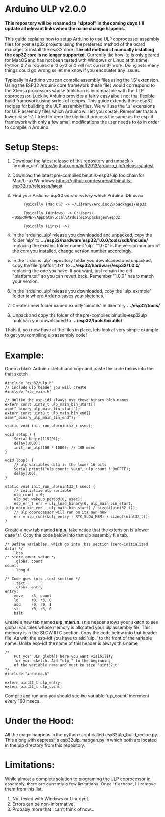 Arduino ULP v2.0.0
==================

#### This repository will be renamed to "ulptool" in the coming days. I'll update all relevant links when the name change happens.

This guide explains how to setup Arduino to use ULP coprocessor assembly files for your esp32 projects using the preferred method of the board manager to install the esp32 core. **The old method of manually installing the esp32 core is no longer supported**. Currently the how-to is only geared for MacOS and has not been tested with Windows or Linux at this time. Python 2.7 is required and python3 will not currently work. Being beta many things could go wrong so let me know if you encounter any issues.

Typically in Arduino you can compile assembly files using the '.S' extension. Using the ESP32 Arduino core framework these files would correspond to the Xtensa processors whose toolchain is incompatible with the ULP coprocessor. Luckily, Arduino provides a fairly easy albeit not that flexible build framework using series of recipes. This guide extends those esp32 recipes for building the ULP assembly files. We will use the '.s' extensions for ULP assembly files which Arduino will let you create. Remember thats a lower case 's'. I tried to keep the ulp build process the same as the esp-if framework with only a few small modifications the user needs to do in order to compile in Arduino.

Setup Steps:
============
1. Download the latest release of this repository and unpack-> 'arduino_ulp'. https://github.com/duff2013/arduino_ulp/releases/latest

2. Download the latest pre-compiled binutils-esp32ulp toolchain for Mac/Linux/Windows: https://github.com/espressif/binutils-esp32ulp/releases/latest

3. Find your Arduino-esp32 core directory which Arduino IDE uses: 

            Typically (Mac OS) -> ~/Library/Arduino15/packages/esp32
            
            Typically (Windows) -> C:\Users\<USERNAME>\AppData\Local\Arduino15\packages\esp32
            
            Typically (Linux) ->?
4. In the 'arduino_ulp' release you downloaded and unpacked, copy the folder 'ulp' to **.../esp32/hardware/esp32/1.0.0/tools/sdk/include/** replacing the existing folder named 'ulp', "1.0.0" is the version number of the core you installed, change version number accordingly.

5. In the 'arduino_ulp' repository folder you downloaded and unpacked, copy the file 'platform.txt' to **.../esp32/hardware/esp32/1.0.0/** replacing the one you have. If you want, just remain the old "platform.txt" so you can revert back. Remember "1.0.0" has to match your version.

6. In the 'arduino_ulp' release you downloaded, copy the 'ulp_example' folder to where Arduino saves your sketches. 

7. Create a new folder named exactly 'binutils' in directory **.../esp32/tools/**

8. Unpack and copy the folder of the pre-compiled binutils-esp32ulp toolchain you downloaded to **.../esp32/tools/binutils/**

Thats it, you now have all the files in place, lets look at very simple example to get you compiling ulp assembly code!

Example:
========
Open a blank Arduino sketch and copy and paste the code below into the that sketch.
```
#include "esp32/ulp.h"
// include ulp header you will create
#include "ulp_main.h"

// Unlike the esp-idf always use these binary blob names
extern const uint8_t ulp_main_bin_start[] asm("_binary_ulp_main_bin_start");
extern const uint8_t ulp_main_bin_end[]   asm("_binary_ulp_main_bin_end");

static void init_run_ulp(uint32_t usec);

void setup() {
    Serial.begin(115200);
    delay(1000);
    init_run_ulp(100 * 1000); // 100 msec
}

void loop() {
    // ulp variables data is the lower 16 bits
    Serial.printf("ulp count: %u\n", ulp_count & 0xFFFF);
    delay(100);
}

static void init_run_ulp(uint32_t usec) {
    // initialize ulp variable
    ulp_count = 0;
    ulp_set_wakeup_period(0, usec);
    esp_err_t err = ulp_load_binary(0, ulp_main_bin_start, (ulp_main_bin_end - ulp_main_bin_start) / sizeof(uint32_t));
    // ulp coprocessor will run on its own now
    err = ulp_run((&ulp_entry - RTC_SLOW_MEM) / sizeof(uint32_t));
}
```

Create a new tab named <b>ulp.s</b>, take notice that the extension is a lower case 's'. Copy the code below into that ulp assembly file tab.
```
/* Define variables, which go into .bss section (zero-initialized data) */
    .bss
/* Store count value */
    .global count
count:
    .long 0

/* Code goes into .text section */
    .text
    .global entry
entry:
    move    r3, count
    ld      r0, r3, 0 
    add     r0, r0, 1
    st      r0, r3, 0
    halt
```

Create a new tab named <b>ulp_main.h</b>. This header allows your sketch to see global variables whose memory is allocated your ulp assembly file. This memory is in the SLOW RTC section. Copy the code below into that header file. As with the esp-idf you have to add 'ulp_' to the front of the variable name. Unlike esp-idf the name of this header is always this name.
```
/*
    Put your ULP globals here you want visibility
    for your sketch. Add "ulp_" to the beginning
    of the variable name and must be size 'uint32_t'
*/
#include "Arduino.h"

extern uint32_t ulp_entry;
extern uint32_t ulp_count;
```

Compile and run and you should see the variable 'ulp_count' increment every 100 msecs.

Under the Hood:
===============
All the magic happens in the python script called esp32ulp_build_recipe.py. This along with espressif's esp32ulp_mapgen.py in which both are located in the ulp directory from this repository.

Limitations:
============
While almost a complete solution to programing the ULP coprocessor in assembly, there are currently a few limitations. Once I fix these, I'll remove them from this list.

1. Not tested with Windows or Linux yet.
2. Errors can be non-informative.
3. Probably more that I can't think of now...
